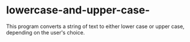 # lowercase-and-upper-case-
This program converts a string of text to either lower case or upper case, depending on the user's choice.
